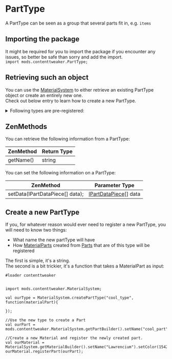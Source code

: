 # PartType

A PartType can be seen as a group that several parts fit in, e.g. `items`

## Importing the package
It might be required for you to import the package if you encounter any issues, so better be safe than sorry and add the import.  
`import mods.contenttweaker.PartType;` 

## Retrieving such an object
You can use the [MaterialSystem](/Mods/ContentTweaker/Materials/MaterialSystem/) to either retrieve an existing PartType object or create an entirely new one.  
Check out below entry to learn how to create a new PartType.

<details>
	<summary>Following types are pre-registered:</summary>
	<ul>
		<li>item</li>
		<li>block</li>
		<li>ore</li>
		<li>fluid</li>
		<li>armor</li>
		<li>minecart</li>
	</ul>
</details>


## ZenMethods
You can retrieve the following information from a PartType:

| ZenMethod            | Return Type                            |
|----------------------|----------------------------------------|
| getName()            | string                                 |

You can set the following information on a PartType:

| ZenMethod                       | Parameter Type                         |
|---------------------------------|----------------------------------------|
| setData(IPartDataPiece[] data); | [IPartDataPiece](/Mods/ContentTweaker/Materials/Parts/PartDataPiece/)[] data |


## Create a new PartType
If you, for whatever reason would ever need to register a new PartType, you will need to know two things:

- What name the new partType will have
- How [MaterialParts](/Mods/ContentTweaker/Materials/Materials/MaterialPart/) created from [Parts](/Mods/ContentTweaker/Materials/Parts/Part/) that are of this type will be registered

The first is simple, it's a string.  
The second is a bit trickier, it's a function that takes a MaterialPart as input:

```zenscript
#loader contenttweaker


import mods.contenttweaker.MaterialSystem;

val ourType = MaterialSystem.createPartType("cool_type", function(materialPart){

});

//Use the new type to create a Part
val ourPart = mods.contenttweaker.MaterialSystem.getPartBuilder().setName("cool_part").setPartType(ourType).build();

//Create a new Material and register the newly created part.
val ourMaterial = MaterialSystem.getMaterialBuilder().setName("Lawrencium").setColor(15426660).build();
ourMaterial.registerPart(ourPart);

```